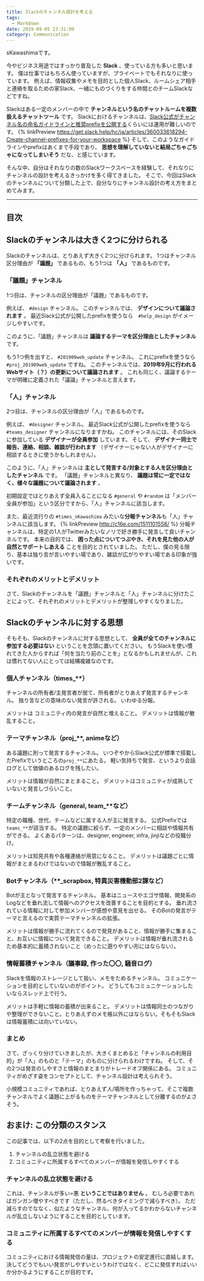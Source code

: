 ```yaml
---
title: Slackのチャンネル設計を考える
tags:
  - Markdown
date: 2019-09-05 23:31:09
category: Communication
---
```


sKawashimaです。

今やビジネス用途ではすっかり普及した **Slack** 、使っている方も多いと思います。
僕は仕事ではもちろん使っていますが、プライベートでもそれなりに使っています。
例えば、情報収集やメモを目的とした個人Slack、ルームシェア相手と連絡を取るための家Slack、一緒にものづくりをする仲間とのチームSlackなどですね。

Slackはある一定のメンバーの中で **チャンネルという名のチャットルームを複数扱えるチャットツール** です。
Slackにおけるチャンネルは、[Slack公式がチャンネル名の命名ガイドラインと推奨prefixを公開する](https://get.slack.help/hc/ja/articles/360033618294-Create-channel-prefixes-for-your-workspace)くらいには運用が難しいのです。
{% linkPreview https://get.slack.help/hc/ja/articles/360033618294-Create-channel-prefixes-for-your-workspace %}
そして、このようなガイドラインやprefixはあくまで手段であり、 **思想を理解していないと結局ごちゃごちゃになってしまいそう** だな、と感じています。

そんな中、自分はそれなりの数のSlackワークスペースを経験して、それなりにチャンネルの設計を考えるきっかけを多く得てきました。
そこで、今回はSlackのチャンネルについて分類した上で、自分なりにチャンネル設計の考え方をまとめてみます。

<!-- more -->

---

## 目次

<!-- toc -->


## Slackのチャンネルは大きく2つに分けられる

Slackのチャンネルは、とりあえず大きく2つに分けられます。
1つはチャンネル区分理由が **「議題」** であるもの、もう1つは **「人」** であるものです。

### 「議題」チャンネル

1つ目は、チャンネルの区分理由が「議題」であるものです。

例えば、 `#design` チャンネル。
このチャンネルでは、 **デザインについて議論されます** 。
最近Slack公式が公開したprefixを使うなら　`#help_design` がイメージしやすいです。

このように、「議題」チャンネルは **議論するテーマを区分理由としたチャンネル** です。

もう1つ例を出すと、 `#201909web_update` チャンネル。
これにprefixを使うなら `#proj_201909web_update` ですね。
このチャンネルでは、**2019年9月に行われるWebサイト（？）の更新について議論されます** 。
これも同じく、議論するテーマが明確に定義された「議論」チャンネルと言えます。

### 「人」チャンネル

2つ目は、チャンネルの区分理由が「人」であるものです。

例えば、 `#designer` チャンネル。
最近Slack公式が公開したprefixを使うなら `#teams_designer` チャンネルになりますかね。
このチャンネルには、そのSlackに参加している **デザイナーが全員参加** しています。
そして、 **デザイナー同士で報告、連絡、相談、雑談が行われます** （デザイナーじゃない人がデザイナーに相談するときに使うかもしれません）。

このように、「人」チャンネルは **主として発言する/対象とする人を区分理由としたチャンネル** です。
「議題」チャンネルと異なり、 **議題は常に一定ではなく、様々な議題について議論されます** 。

初期設定ではとりあえず全員入ることになる `#general` や `#random` は「メンバー全員が参加」という区分ですから、「人」チャンネルに該当します。

また、最近流行りの `#times_sKawashima` みたいな**分報チャンネル**も「人」チャンネルに該当します。
{% linkPreview http://c16e.com/1511101558/ %}
分報チャンネルは、特定の1人がTwitterみたいなノリで好き勝手に発言して良いチャンネルです。
本来の目的では、 **困った点についてつぶやき、それを見た他の人が自然とサポートしあえる** ことを目的とされていました。
ただし、僕の見る限り、基本は独り言が言いやすい場であり、雑談が広がりやすい場である印象が強いです。

### それぞれのメリットとデメリット

さて、Slackのチャンネルを「議題」チャンネルと「人」チャンネルに分けたことによって、それぞれのメリットとデメリットが整理しやすくなりました。

## Slackのチャンネルに対する思想
<!-- いつか場所変えて消す -->

そもそも、Slackのチャンネルに対する思想として、 **全員が全てのチャンネルに参加する必要はない** ということを念頭に置いてください。
もうSlackを使い慣れてきた人からすれば「何を当たり前のことを」となるかもしれませんが、これは慣れてない人にとっては結構複雑なのです。

### 個人チャンネル（times_**）

チャンネルの所有者/主発言者が居て、所有者がとりあえず発言するチャンネル。
独り言などの意味のない発言が許される。
いわゆる分報。

メリットは コミュニティ内の発言が自然と増えること。
デメリットは情報が散乱すること。

### テーマチャンネル（proj_**, animeなど）

ある議題に則って発言するチャンネル。
いつぞやからSlack公式が標準で搭載したPrefixでいうところの`proj_**`にあたる。
軽い気持ちで発言、というより会話ログとして価値のあるログを残したい。

メリットは情報が自然にまとまること。
デメリットはコミュニティが成熟していないと発言しづらいこと。

### チームチャンネル（general, team_**など）

特定の職種、世代、チームなどに属する人が主に発言する。
公式Prefixでは`teams_**`が該当する。
特定の議題に絞らず、一定のメンバーに相談や情報共有ができる。
よくあるパターンは、designer, engineer, infra, jinjiなどの役職分け。

メリットは知見共有や各種連絡が用意になること。
デメリットは議題ごとに情報がまとまるわけではないので情報が散乱すること。

### Botチャンネル（**_scrapbox, 特異災害機動部2課など）

Botが主となって発言するチャンネル。
基本はニュースやエゴサ情報、開発系のLogなどを垂れ流して情報へのアクセスを改善することを目的とする。
垂れ流されている情報に対して参加メンバーが感想や意見を出せる。
そのBotの発言がテーマと言えるので実質テーマチャンネルの拡張。

メリットは情報が勝手に流れてくるので発見があること、情報が勝手に集まること、お互いに情報について発言できること。
デメリットは情報が垂れ流されるため基本的に蓄積されないこと（めったに遡りやすい形にはならない）。

### 情報蓄積チャンネル（議事録, 作った〇〇, 騒音ログ）

Slackを情報のストレージとして扱い、メモをためるチャンネル。
コミュニケーションを目的としていないのがポイント。
どうしてもコミュニケーションしたいならスレッド上で行う。

メリットは手軽に情報の蓄積が出来ること。
デメリットは情報同士のつながりや整理ができないこと。とりあえずのメモ帳以外にはならない。そもそもSlackは情報蓄積には向いていない。

### まとめ

さて、ざっくり分けていきましたが、大きくまとめると「チャンネルの利用目的」が「人」のものと「テーマ」のものに分けられるわけですね。
そして、その2つは発言のしやすさと情報のまとまりがトレードオフ関係にある。
コミュニティがめざす姿をコンセプトとして、チャンネル設計は考えられそう。

小規模コミュニティであれば、とりあえず人/場所を作っちゃって、そこで複数チャンネルでよく議題に上がるものをテーマチャンネルとして分離するのがよさそう。

## おまけ: この分類のスタンス

この記事では、以下の2点を目的として考察を行いました。

1. チャンネルの乱立状態を避ける
2. コミュニティに所属するすべてのメンバーが情報を発信しやすくする

### チャンネルの乱立状態を避ける

これは、チャンネルが多い=悪 **ということではありません** 。
むしろ必要であればガンガン増やすべきです（ただし、然るべきタイミングで減らすべき）。
ただ減らすのでななく、似たようなチャンネル、何が入ってるかわからないチャンネルが乱立しないようにすることを目的としています。

### コミュニティに所属するすべてのメンバーが情報を発信しやすくする

コミュニティにおける情報発信の量は、プロジェクトの安定進行に直結します。
決してどうでもいい発言がしやすいというわけではなく、どこに発信すればいいか分かるようにすることが目的です。
